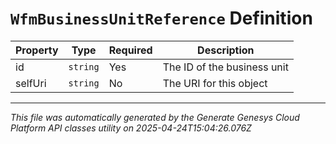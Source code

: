 # `WfmBusinessUnitReference` Definition

| Property | Type | Required | Description |
|----------|------|----------|-------------|
| id | `string` | Yes | The ID of the business unit |
| selfUri | `string` | No | The URI for this object |

---

*This file was automatically generated by the Generate Genesys Cloud Platform API classes utility on 2025-04-24T15:04:26.076Z*